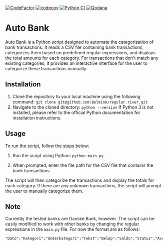 [![CodeFactor](https://www.codefactor.io/repository/github/belminh/regular.river/badge?s=6873e2cbbb77353bb89fe4c11ddb60d0ab270b58)](https://www.codefactor.io/repository/github/belminh/regular.river)
[![codecov](https://codecov.io/gh/BelminH/regular.river/branch/main/graph/badge.svg?token=6PXAPSIOCI)](https://codecov.io/gh/BelminH/regular.river)
[![Python CI](https://github.com/BelminH/regular.river/actions/workflows/build.yml/badge.svg?branch=main)](https://github.com/BelminH/regular.river/actions/workflows/build.yml)
[![Qodana](https://github.com/BelminH/regular.river/actions/workflows/qodana_code_quality.yml/badge.svg)](https://github.com/BelminH/regular.river/actions/workflows/qodana_code_quality.yml)

# Auto Bank 

Auto Bank is a Python script designed to automate the categorization of bank transactions. It reads a CSV file containing bank transactions, categorizes them based on predefined regular expressions, and displays the total amounts for each category. For transactions that don't match any existing categories, it provides an interactive interface for the user to categorize these transactions manually.

## Installation

1. Clone the repository to your local machine using the following command:
`git clone git@github.com:BelminH/regular.river.git`
2. Navigate to the cloned directory:
`python --version`
If Python 3 is not installed, please refer to the official Python documentation for installation instructions.

## Usage

To run the script, follow the steps below:

1. Run the script using Python:
`python main.py`

2. When prompted, enter the file path for the CSV file that contains the bank transactions.

The script will then categorize the transactions and display the totals for each category. If there are any unknown transactions, the script will prompt the user to manually categorize them.

## Note
Currently the tested banks are Danske Bank, however. The script can be easily modified to work with other banks by changing the regular expressions in the `main.py` file.
For now the format are as follows:
```csv
"Dato";"Kategori";"Underkategori";"Tekst";"Beløp";"Saldo";"Status";"Avstemt"
```
